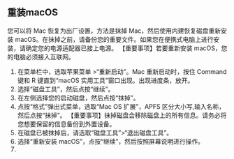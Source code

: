 ## 重装macOS

您可以将 Mac 恢复为出厂设置，方法是抹掉 Mac，然后使用内建恢复磁盘重新安装 macOS。在抹掉之前，请备份您的重要文件。如果您在便携式电脑上进行安装，请确定您的电源适配器已接上电源。
【重要事项】若要重新安装 macOS，您的电脑必须接入互联网。
1. 在菜单栏中，选取苹果菜单 >“重新启动”。Mac 重新启动时，按住 Command 键和 R 键直到“macOS 实用工具”窗口出现。出现进度条，放开。 
2. 选择“磁盘工具”，然后点按“继续”。 
3. 在左侧选择您的启动磁盘，然后点按“抹掉”。 
4. 点按“格式”弹出式菜单，选取“Mac OS 扩展”，APFS 区分大小写,输入名称，然后点按“抹掉”。 【重要事项】抹掉磁盘会移除磁盘上的所有信息。请务必将您想要保留的信息备份到外置设备。  
5. 在磁盘已被抹掉后，请选取“磁盘工具”>“退出磁盘工具”。 
6. 选择“重新安装 macOS”，点按“继续”，然后按照屏幕说明进行操作。 
7. 
